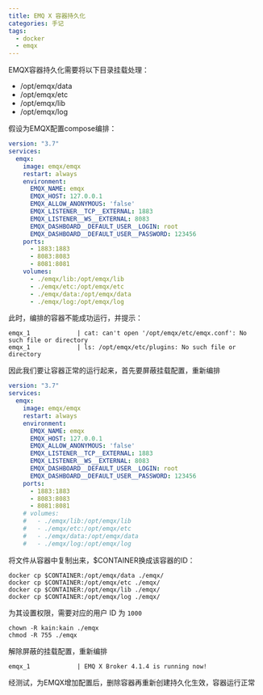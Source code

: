 ```yaml
---
title: EMQ X 容器持久化
categories: 手记
tags: 
  - docker
  - emqx
---
```


EMQX容器持久化需要将以下目录挂载处理：

- /opt/emqx/data
- /opt/emqx/etc
- /opt/emqx/lib
- /opt/emqx/log

<!-- more -->

假设为EMQX配置compose编排：

```yaml
version: "3.7"
services:
  emqx:
    image: emqx/emqx
    restart: always
    environment:
      EMQX_NAME: emqx
      EMQX_HOST: 127.0.0.1
      EMQX_ALLOW_ANONYMOUS: 'false'
      EMQX_LISTENER__TCP__EXTERNAL: 1883
      EMQX_LISTENER__WS__EXTERNAL: 8083
      EMQX_DASHBOARD__DEFAULT_USER__LOGIN: root
      EMQX_DASHBOARD__DEFAULT_USER__PASSWORD: 123456
    ports:
      - 1883:1883
      - 8083:8083
      - 8081:8081
    volumes:
      - ./emqx/lib:/opt/emqx/lib
      - ./emqx/etc:/opt/emqx/etc
      - ./emqx/data:/opt/emqx/data
      - ./emqx/log:/opt/emqx/log
```

此时，编排的容器不能成功运行，并提示：

```shell
emqx_1             | cat: can't open '/opt/emqx/etc/emqx.conf': No such file or directory
emqx_1             | ls: /opt/emqx/etc/plugins: No such file or directory
```

因此我们要让容器正常的运行起来，首先要屏蔽挂载配置，重新编排

```yaml
version: "3.7"
services:
  emqx:
    image: emqx/emqx
    restart: always
    environment:
      EMQX_NAME: emqx
      EMQX_HOST: 127.0.0.1
      EMQX_ALLOW_ANONYMOUS: 'false'
      EMQX_LISTENER__TCP__EXTERNAL: 1883
      EMQX_LISTENER__WS__EXTERNAL: 8083
      EMQX_DASHBOARD__DEFAULT_USER__LOGIN: root
      EMQX_DASHBOARD__DEFAULT_USER__PASSWORD: 123456
    ports:
      - 1883:1883
      - 8083:8083
      - 8081:8081
    # volumes:
    #   - ./emqx/lib:/opt/emqx/lib
    #   - ./emqx/etc:/opt/emqx/etc
    #   - ./emqx/data:/opt/emqx/data
    #   - ./emqx/log:/opt/emqx/log
```

将文件从容器中复制出来，$CONTAINER换成该容器的ID：

```shell
docker cp $CONTAINER:/opt/emqx/data ./emqx/
docker cp $CONTAINER:/opt/emqx/etc ./emqx/
docker cp $CONTAINER:/opt/emqx/lib ./emqx/
docker cp $CONTAINER:/opt/emqx/log ./emqx/
```

为其设置权限，需要对应的用户 ID 为 `1000`

```shell
chown -R kain:kain ./emqx
chmod -R 755 ./emqx
```

解除屏蔽的挂载配置，重新编排

```shell
emqx_1             | EMQ X Broker 4.1.4 is running now!
```

经测试，为EMQX增加配置后，删除容器再重新创建持久化生效，容器运行正常
